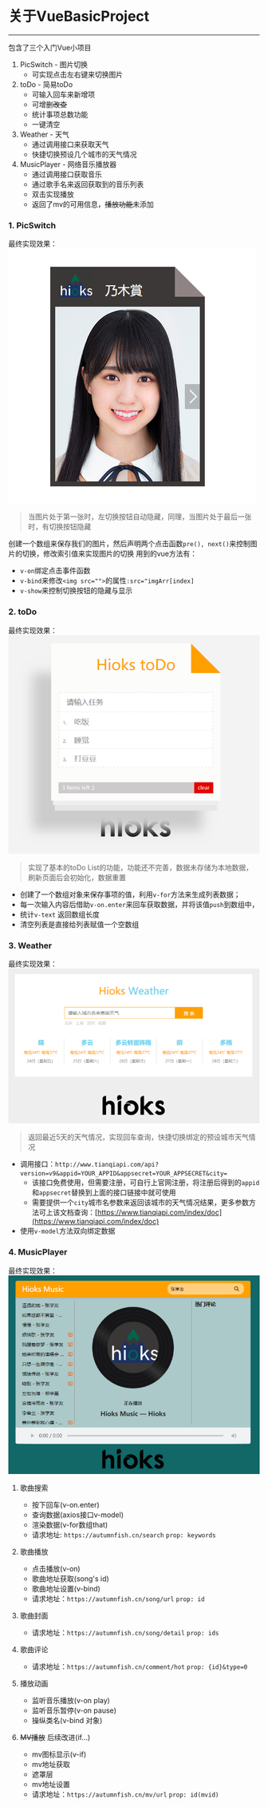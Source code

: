 # 关于VueBasicProject
---
包含了三个入门Vue小项目
1. PicSwitch - 图片切换
   - 可实现点击左右键来切换图片
2. toDo - 简易toDo
   - 可输入回车来新增项
   - 可增删~~改查~~
   - 统计事项总数功能
   - 一键清空
3. Weather - 天气
   - 通过调用接口来获取天气
   - 快捷切换预设几个城市的天气情况
4. MusicPlayer - 网络音乐播放器
   - 通过调用接口获取音乐
   - 通过歌手名来返回获取到的音乐列表
   - 双击实现播放
   - 返回了mv的可用信息，~~播放功能~~未添加

### 1. PicSwitch
最终实现效果：
![PicSwitch1](./imgs/ps1.png)
>当图片处于第一张时，左切换按钮自动隐藏，同理，当图片处于最后一张时，有切换按钮隐藏

创建一个数组来保存我们的图片，然后声明两个点击函数`pre(), next()`来控制图片的切换，修改索引值来实现图片的切换
用到的vue方法有：
- `v-on`绑定点击事件函数
- `v-bind`来修改`<img src="">`的属性`:src="imgArr[index]`
- `v-show`来控制切换按钮的隐藏与显示

### 2. toDo
最终实现效果：
![toDo1](./imgs/td1.png)
>实现了基本的toDo List的功能，功能还不完善，数据未存储为本地数据，刷新页面后会初始化，数据重置

- 创建了一个数组对象来保存事项的值，利用`v-for`方法来生成列表数据；
- 每一次输入内容后借助`v-on.enter`来回车获取数据，并将该值`push`到数组中，
- 统计`v-text` 返回数组长度
- 清空列表是直接给列表赋值一个空数组

### 3. Weather
最终实现效果：
![weather1](./imgs/w1.png)
>返回最近5天的天气情况，实现回车查询，快捷切换绑定的预设城市天气情况

- 调用接口：`http://www.tianqiapi.com/api?version=v9&appid=YOUR_APPID&appsecret=YOUR_APPSECRET&city=`
  - 该接口免费使用，但需要注册，可自行上官网注册，将注册后得到的`appid`和`appsecret`替换到上面的接口链接中就可使用
  - 需要提供一个`city`城市名参数来返回该城市的天气情况结果，更多参数方法可上该文档查询：[https://www.tianqiapi.com/index/doc](https://www.tianqiapi.com/index/doc)
- 使用`v-model`方法双向绑定数据

### 4. MusicPlayer
最终实现效果：
![musicplayer1](./imgs/mp1.png)

1. 歌曲搜索
	- 按下回车(v-on.enter)
	- 查询数据(axios接口v-model)
	- 渲染数据(v-for数组that)
	- 请求地址: `https://autumnfish.cn/search`	`prop: keywords`

2. 歌曲播放
	- 点击播放(v-on)
	- 歌曲地址获取(song's id)
	- 歌曲地址设置(v-bind)
	- 请求地址：`https://autumnfish.cn/song/url` `prop: id`

3. 歌曲封面
	- 请求地址：`https://autumnfish.cn/song/detail` `prop: ids`

4. 歌曲评论
	- 请求地址：`https://autumnfish.cn/comment/hot`	`prop: {id}&type=0`

5. 播放动画
	- 监听音乐播放(v-on play)
	- 监听音乐暂停(v-on pause)
	- 操纵类名(v-bind 对象)

6. ~~MV播放~~ 后续改进(if...)
	- mv图标显示(v-if)
	- mv地址获取
	- 遮罩层
	- mv地址设置
	- 请求地址：`https://autumnfish.cn/mv/url`	`prop: id(mvid)`